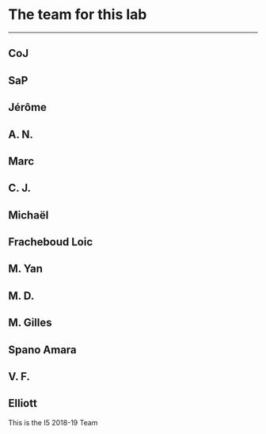 # The team for this lab

-----------------------------
CoJ
-----------------------------
SaP
-----------------------------
Jérôme
-----------------------------
A. N.
-----------------------------
Marc
-----------------------------
C. J.
-----------------------------
Michaël
-----------------------------
Fracheboud Loic
-----------------------------
M. Yan
-----------------------------
M. D.
-----------------------------
M. Gilles
-----------------------------
Spano Amara
-----------------------------
V. F.
-----------------------------
Elliott
-----------------------------

This is the I5 2018-19 Team
